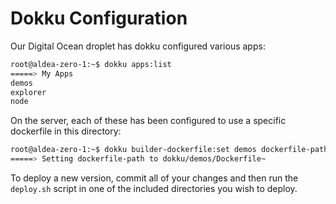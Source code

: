# Dokku Configuration

Our Digital Ocean droplet has dokku configured various apps:

```bash
root@aldea-zero-1:~$ dokku apps:list
=====> My Apps
demos
explorer
node
```

On the server, each of these has been configured to use a specific dockerfile in this directory:

```bash
root@aldea-zero-1:~$ dokku builder-dockerfile:set demos dockerfile-path dokku/demos/Dockerfile
=====> Setting dockerfile-path to dokku/demos/Dockerfile~
```

To deploy a new version, commit all of your changes and then run the `deploy.sh` script in one of the included directories you wish to deploy.
